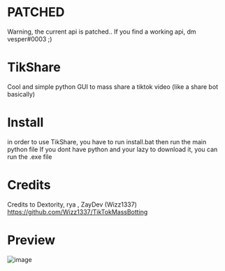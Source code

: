 # PATCHED
Warning, the current api is patched.. If you find a working api, dm vesper#0003 ;)

# TikShare
Cool and simple python GUI to mass share a tiktok video (like a share bot basically)

# Install
in order to use TikShare, you have to run install.bat then run the main python file
If you dont have python and your lazy to download it, you can run the .exe file

# Credits
Credits to Dextority, rya , ZayDev (Wizz1337)
https://github.com/Wizz1337/TikTokMassBotting

# Preview
![image](https://cdn.discordapp.com/attachments/938247228609409087/967511362647511090/unknown.png)
